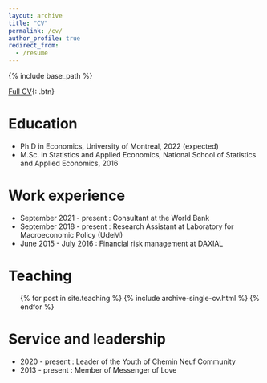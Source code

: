 ```yaml
---
layout: archive
title: "CV"
permalink: /cv/
author_profile: true
redirect_from:
  - /resume
---
```


{% include base_path %}

[Full CV](http://stephanendri.github.io/files/CV_Ndri_Academic.pdf){: .btn}


Education
======
* Ph.D in Economics, University of Montreal, 2022 (expected)
* M.Sc. in Statistics and Applied Economics, National School of Statistics and Applied Economics, 2016

Work experience
======
* September 2021 - present : Consultant at the World Bank
* September 2018 - present : Research Assistant at Laboratory for Macroeconomic Policy (UdeM)
* June 2015 - July 2016 : Financial risk management at DAXIAL 


Teaching
======
  <ul>{% for post in site.teaching %}
    {% include archive-single-cv.html %}
  {% endfor %}</ul>
  
Service and leadership
======
* 2020 - present : Leader of the Youth of Chemin Neuf Community
* 2013 - present : Member of Messenger of Love
